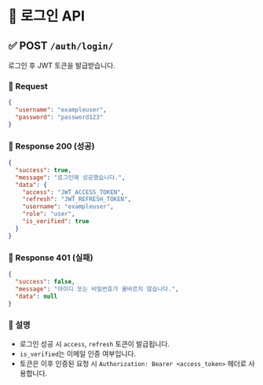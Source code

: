 # 🔐 로그인 API

## ✅ POST `/auth/login/`

로그인 후 JWT 토큰을 발급받습니다.

### 🔸 Request

```json
{
  "username": "exampleuser",
  "password": "password123"
}
```

### 🔹 Response 200 (성공)

```json
{
  "success": true,
  "message": "로그인에 성공했습니다.",
  "data": {
    "access": "JWT_ACCESS_TOKEN",
    "refresh": "JWT_REFRESH_TOKEN",
    "username": "exampleuser",
    "role": "user",
    "is_verified": true
  }
}
```

### 🔹 Response 401 (실패)

```json
{
  "success": false,
  "message": "아이디 또는 비밀번호가 올바르지 않습니다.",
  "data": null
}
```

### 🔖 설명

* 로그인 성공 시 `access`, `refresh` 토큰이 발급됩니다.
* `is_verified`는 이메일 인증 여부입니다.
* 토큰은 이후 인증된 요청 시 `Authorization: Bearer <access_token>` 헤더로 사용합니다.
